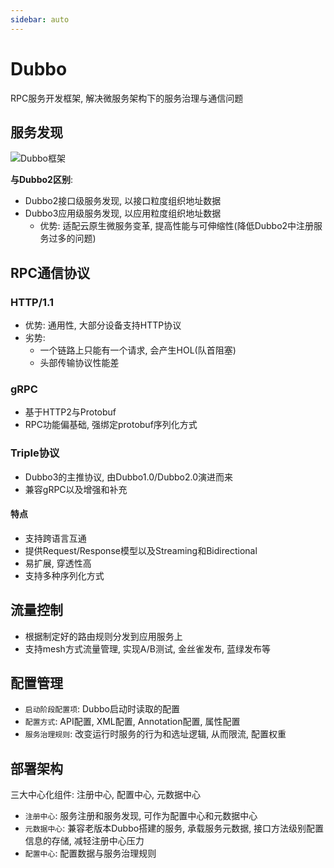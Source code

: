 ```yaml
---
sidebar: auto
---
```


# Dubbo

RPC服务开发框架, 解决微服务架构下的服务治理与通信问题

## 服务发现

<img :src="$withBase('/framework/dubbo/DubboArchitecture.png')" alt="Dubbo框架">

**与Dubbo2区别**:

- Dubbo2接口级服务发现, 以接口粒度组织地址数据
- Dubbo3应用级服务发现, 以应用粒度组织地址数据
  - 优势: 适配云原生微服务变革, 提高性能与可伸缩性(降低Dubbo2中注册服务过多的问题)

## RPC通信协议

### HTTP/1.1

- 优势: 通用性, 大部分设备支持HTTP协议
- 劣势:
  - 一个链路上只能有一个请求, 会产生HOL(队首阻塞)
  - 头部传输协议性能差

### gRPC

- 基于HTTP2与Protobuf
- RPC功能偏基础, 强绑定protobuf序列化方式

### Triple协议

- Dubbo3的主推协议, 由Dubbo1.0/Dubbo2.0演进而来
- 兼容gRPC以及增强和补充

#### 特点

- 支持跨语言互通
- 提供Request/Response模型以及Streaming和Bidirectional
- 易扩展, 穿透性高
- 支持多种序列化方式

## 流量控制

- 根据制定好的路由规则分发到应用服务上
- 支持mesh方式流量管理, 实现A/B测试, 金丝雀发布, 蓝绿发布等

## 配置管理

- `启动阶段配置项`: Dubbo启动时读取的配置
- `配置方式`: API配置, XML配置, Annotation配置, 属性配置
- `服务治理规则`: 改变运行时服务的行为和选址逻辑, 从而限流, 配置权重

## 部署架构

三大中心化组件: 注册中心, 配置中心, 元数据中心

- `注册中心`: 服务注册和服务发现, 可作为配置中心和元数据中心
- `元数据中心`: 兼容老版本Dubbo搭建的服务, 承载服务元数据, 接口方法级别配置信息的存储, 减轻注册中心压力
- `配置中心`: 配置数据与服务治理规则
